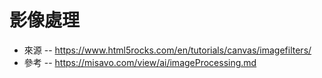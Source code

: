 # 影像處理

* 來源 -- https://www.html5rocks.com/en/tutorials/canvas/imagefilters/
* 參考 -- https://misavo.com/view/ai/imageProcessing.md